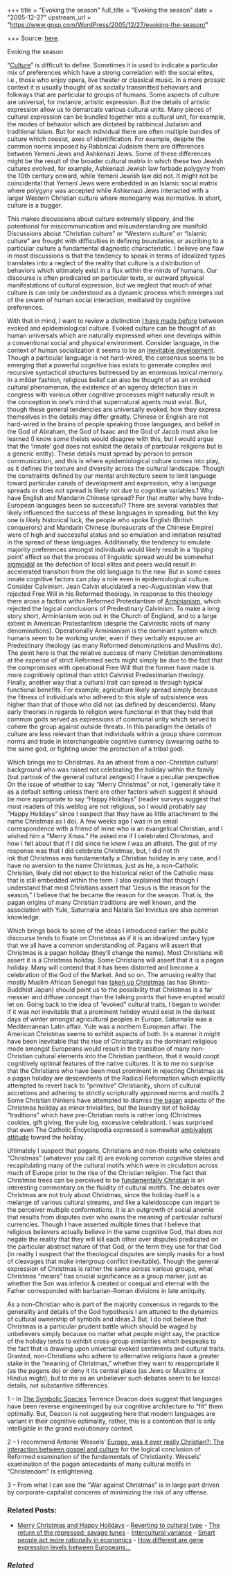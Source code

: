+++
title = "Evoking the season"
full_title = "Evoking the season"
date = "2005-12-27"
upstream_url = "https://www.gnxp.com/WordPress/2005/12/27/evoking-the-season/"

+++
Source: [here](https://www.gnxp.com/WordPress/2005/12/27/evoking-the-season/).

Evoking the season

“[Culture](http://dictionary.reference.com/search?q=culture)” is difficult to define. Sometimes it is used to indicate a particular mix of preferences which have a strong correlation with the social elites, i.e., those who enjoy opera, live theater or classical music. In a more prosaic context it is usually thought of as socially transmitted behaviors and folkways that are particular to groups of humans. Some aspects of culture are universal, for instance, artistic expression. But the details of artistic expression allow us to demarcate various cultural units. Many pieces of cultural expression can be bundled together into a cultural unit, for example, the modes of behavior which are dictated by rabbincal Judaism and traditional Islam. But for each individual there are often multiple bundles of culture which coexist, axes of identification. For example, despite the common norms imposed by Rabbnical Judaism there are differences between Yemeni Jews and Ashkenazi Jews. Some of these differences might be the result of the broader cultural matrix in which these two Jewish cultures evolved, for example, Ashkenazi Jewish law forbade polygyny from the 10th century onward, while Yemeni Jewish law did not. It might not be coincidental that Yemeni Jews were embedded in an Islamic social matrix where polygyny was accepted while Ashkenazi Jews interacted with a larger Western Christian culture where monogamy was normative. In short, culture is a bugger.

This makes discussions about culture extremely slippery, and the potentional for miscommunication and misunderstanding are manifold. Discussions aboiut “Christian culture” or “Western culture” or “Islamic culture” are frought with difficulties in defining boundaries, or ascribing to a particular culture a fundamental diagnostic characteristic. I believe one flaw in most discussions is that the tendency to speak in terms of idealized types translates into a neglect of the reality that culture is a distribution of behaviors which ultimately exist in a flux within the minds of humans. Our discourse is often predicated on particular texts, or outward physical manifestations of cultural expression, but we neglect that much of what culture is can only be understood as a dynamic process which emerges out of the swarm of human social interaction, mediated by cognitive preferences.

With that in mind, I want to review a distinction [I have made before](https://www.gnxp.com/blog/2005/09/common-evocations.php) between evoked and epidemiological culture. Evoked culture can be thought of as human universals which are naturally expressed when one develops within a conventional social and physical environment. Consider language, in the context of human socialization it seems to be an [inevitable development](https://www.gnxp.com/MT2/archives/002744.html). Though a particular language is not hard-wired, the consensus seems to be emerging that a powerful cognitive bias exists to generate complex and recursive syntactical structures buttressed by an enormous lexical memory. In a milder fashion, religious belief can also be thought of as an evoked cultural phenomenon, the existence of an agency detection bias in congress with various other cognitive processes might naturally result in the conception in one’s mind that supernatural agents must exist. But, though these general tendencies are universally evoked, how they express themselves in the details may differ greatly. Chinese or English are not hard-wired in the brains of people speaking those languages, and belief in the God of Abraham, the God of Isaac and the God of Jacob must also be learned (I know some theists would disagree with this, but I would argue that the ‘innate’ god does not exhibit the details of particular religions but is a generic entity). These details must spread by person to person communication, and this is where epidemiological culture comes into play, as it defines the texture and diversity across the cultural landscape. Though the constraints defined by our mental architecture seem to limit language toward particular canals of development and expression, why a language spreads or does not spread is likely not due to cognitive variables.1 Why have English and Mandarin Chinese spread? For that matter why have Indo-European languages been so successful? There are several variables that likely influenced the success of these languages in spreading, but the key one is likely historical luck, the people who spoke English (British conquerors) and Mandarin Chinese (bureaucrats of the Chinese Empire) were of high and successful status and so emulation and imitation resulted in the spread of these languages. Additionally, the tendency to emulate majority preferences amongst individuals would likely result in a ‘tipping point’ effect so that the process of linguistic spread would be somewhat [sigmoidal](http://www.fourdelta.co.uk/sigmoid.html) as the defection of local elites and peers would result in accelerated transition from the old language to the new. But in some cases innate cognitive factors can play a role even in epidemiological culture. Consider Calvinism. Jean Calvin elucidated a neo-Augustinian view that rejected Free Will in his Reformed theology. In response to this theology there arose a faction within Reformed Protestantism of [Arminianism](http://www.newadvent.org/cathen/01740c.htm), which rejected the logical conclusions of Predestinary Calvinism. To make a long story short, Arminianism won out in the Church of England, and to a large extent in American Protestantism (despite the Calvinistic roots of many denominations). Operationally Arminianism is the dominant system which humans seem to be working under, even if they verbally espouse an Predestinary theology (as many Reformed denominations and Muslims do). The point here is that the relative success of many Christian denominations at the expense of strict Reformed sects might simply be due to the fact that the compromises with operational Free Will that the former have made is more cognitively optimal than strict Calvinist Predestinarian theology. Finally, another way that a cultural trait can spread is through typical functional benefits. For example, agriculture likely spread simply because the fitness of individuals who adhered to this style of subsistence was higher than that of those who did not (as defined by descendents). Many early theories in regards to religion were functional in that they held that common gods served as expressions of communal unity which served to cohere the group against outside threats. In this paradigm the details of culture are less relevant than that individuals within a group share common norms and trade in interchangeable cognitive currency (swearing oaths to the same god, or fighting under the protection of a tribal god).

Which brings me to Christmas. As an atheist from a non-Christian cultural background who was raised not celebrating the holiday within the family (but partook of the general cultural zeitgeist) I have a peculiar perspective. On the issue of whether to say “Merry Christmas” or not, I generally take it as a default setting unless there are other factors which suggest it should be more appropriate to say “Happy Holidays” (reader surveys suggest that most readers of this weblog are not religious, so I would probably say “Happy Holidays” since I suspect that they have as little attachment to the name Christmas as I do). A few weeks ago I was in an email correspondence with a friend of mine who is an evangelical Christian, and I wished him a “Merry Xmas.” He asked me if I celebrated Christmas, and how I felt about that if I did since he knew I was an atheist. The gist of my response was that I did celebrate Christmas, but, I did not th  
ink that Christmas was fundamentally a Christian holiday in any case, and I have no aversion to the name Christmas, just as he, a non-Catholic Christian, likely did not object to the historical relict of the Catholic mass that is still embedded within the term. I also explained that though I understand that most Christians assert that “Jesus is the reason for the season,” I believe that he became the reason for the season. That is, the pagan origins of many Christian traditions are well known, and the association with Yule, Saturnalia and Natalis Sol Invictus are also common knowledge.

Which brings back to some of the ideas I introduced earlier: the public discourse tends to fixate on Christmas as if it is an idealized unitary type that we all have a common understanding of. Pagans will assert that Christmas is a pagan holiday (they’ll change the name). Most Christians will assert it is a Christmas holiday. Some Christians will assert that it is a pagan holiday. Many will contend that it has been distorted and become a celebration of the God of the Market. And so on. The amusing reality that mostly Muslim African Senegal has [taken up Christmas](http://news.yahoo.com/s/ap/20051224/ap_on_re_af/senegal_a_very_muslim_christmas_1) (as has Shinto-Buddhist Japan) should point us to the possibility that Christmas is a far messier and diffuse concept than the talking points that have erupted would let on. Going back to the idea of “evoked” cultural traits, I began to wonder if it was not inevitable that a prominent holiday would exist in the darkest days of winter amongst agricultural peoples in Europe. Saturnalia was a Mediterranean Latin affair. Yule was a northern European affair. The American Christmas seems to exhibit aspects of both. In a manner it might have been inevitable that the rise of Christianity as the dominant religious mode amongst Europeans would result in the transition of many non-Christian cultural elements into the Christian pantheon, that it would coopt cognitively optimal features of the native cultures. It is to me no surprise that the Christians who have been most prominent in rejecting Christmas as a pagan holiday are descendents of the Radical Reformation which explicitly attempted to revert back to “primitive” Christianity, shorn of cultural accretions and adhering to strictly scripturally approved norms and motifs.2 Some Christian thinkers have attempted to dismiss [the pagan](http://www.andrewsullivan.com/index.php?dish_inc=archives/2005_12_18_dish_archive.html#113502328929779840) aspects of the Christmas holiday as minor trivialities, but the laundry list of holiday “traditions” which have pre-Christian roots is rather long (Christmas cookies, gift giving, the yule log, excessive celebration). I was surprised that even The Catholic Encyclopedia expressed a somewhat [ambivalent attitude](http://www.newadvent.org/cathen/03724b.htm) toward the holiday.

Ultimately I suspect that pagans, Christians and non-theists who celebrate “Christmas” (whatever you call it) are evoking common cognitive states and recapitulating many of the cultural motifs which were in circulation across much of Europe prior to the rise of the Christian religion. The fact that Christmas trees can be perceived to be [fundamentally Christian](http://www.frontpagemag.com/Articles/ReadArticle.asp?ID=3837) is an interesting commentary on the fluidity of cultural motifs. The debates over Christmas are not truly about Christmas, since the holiday itself is a melange of various cultural streams, and like a kaleidoscope can impart to the perceiver multiple conformations. It is an outgrowth of social anomie that results from disputes over who owns the meaning of particular cultural currencies. Though I have asserted multiple times that I believe that religious believers actually believe in the same cognitive God, that does not negate the reality that they will kill each other over disputes predicated on the particular abstract nature of that God, or the term they use for that God (in reality I suspect that the theological disputes are simply masks for a host of cleavages that make intergroup conflict inevitable). Though the general expression of Christmas is rather the same across various groups, what Christmas “means” has crucial significance as a group marker, just as whether the Son was inferior & created or coequal and eternal with the Father corresponded with barbarian-Roman divisions in late antiquity.

As a non-Christian who is part of the majority consensus in regards to the generality and details of the God hypothesis I am attuned to the dynamics of cultural ownership of symbols and ideas.3 But, I do not believe that Christmas is a particular prudent battle which should be waged by unbelievers simply because no matter what people might say, the practice of the holiday tends to exhibit cross-group similarities which bespeaks to the fact that is drawing upon universal evoked sentiments and cultural traits. Granted, non-Christians who adhere to alternative religions have a greater stake in the “meaning of Christmas,” whether they want to reappropriate it (as the pagans do) or deny it its central place (as Jews or Muslims or Hindus might), but to me as an unbeliever such debates seem to be lexical details, not substantive differences.

1 – In [The Symbolic Species](https://www.amazon.com/exec/obidos/ASIN/0393317544/geneexpressio-20/104-8922517-4779956) Terrence Deacon does suggest that languages have been reverse engineeringed by our cognitive architecture to “fit” them optimally. But, Deacon is not suggesting here that modern languages are variant in their cognitive optimality, rather, this is a contention that is only intelligible in the grand evolutionary context.

2 – I recommend Antonie Wessels’ [Europe, was it ever really Christian?: The interaction between gospel and culture](https://www.amazon.com/exec/obidos/ASIN/0334025699/geneexpressio-20/) for the logical conclusion of Reformed examination of the fundamentals of Christianity. Wessels’ examination of the pagan antecedants of many cultural motifs in “Christendom” is enlightening.

3 – From what I can see the “War against Christmas” is in large part driven by corporate-capitalist concerns of minimizing the risk of any offense.

### Related Posts:

- [Merry Christmas and Happy
  Holidays](https://www.gnxp.com/WordPress/2020/12/24/merry-christmas-and-happy-holidays/) - [Reverting to cultural
  type](https://www.gnxp.com/WordPress/2009/04/18/reverting-to-cultural-type/) - [The return of the repressed: savage
  tunes](https://www.gnxp.com/WordPress/2012/06/18/the-return-of-the-repressed-savage-tunes/) - [Intercultural
  variance](https://www.gnxp.com/WordPress/2005/12/02/intercultural-variance/) - [Smart people act more rationally in
  economics](https://www.gnxp.com/WordPress/2009/04/24/smart-people-act-more-rationally-in-economics/) - [How different are gene expression levels between
  Europeans…](https://www.gnxp.com/WordPress/2008/12/06/how-different-are-gene-expression-levels-between-europeans-and-africans/)

### *Related*

[](https://www.addtoany.com/add_to/facebook?linkurl=https%3A%2F%2Fwww.gnxp.com%2FWordPress%2F2005%2F12%2F27%2Fevoking-the-season%2F&linkname=Evoking%20the%20season "Facebook")[](https://www.addtoany.com/add_to/twitter?linkurl=https%3A%2F%2Fwww.gnxp.com%2FWordPress%2F2005%2F12%2F27%2Fevoking-the-season%2F&linkname=Evoking%20the%20season "Twitter")[](https://www.addtoany.com/add_to/email?linkurl=https%3A%2F%2Fwww.gnxp.com%2FWordPress%2F2005%2F12%2F27%2Fevoking-the-season%2F&linkname=Evoking%20the%20season "Email")[](https://www.addtoany.com/share)
